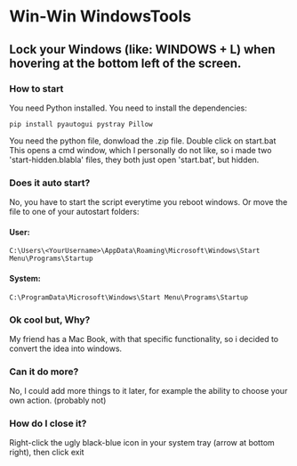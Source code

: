 # Win-Win WindowsTools
## Lock your Windows (like: WINDOWS + L) when hovering at the bottom left of the screen.
### How to start
You need Python installed.
You need to install the dependencies:
```
pip install pyautogui pystray Pillow
```
You need the python file, donwload the .zip file.
Double click on start.bat
This opens a cmd window, which I personally do not like, so i made two 'start-hidden.blabla' files, they both just open 'start.bat', but hidden.
### Does it auto start?
No, you have to start the script everytime you reboot windows.
Or move the file to one of your autostart folders:
#### User:
```
C:\Users\<YourUsername>\AppData\Roaming\Microsoft\Windows\Start Menu\Programs\Startup
```
#### System:
```
C:\ProgramData\Microsoft\Windows\Start Menu\Programs\Startup
```
### Ok cool but, Why?
My friend has a Mac Book, with that specific functionality, so i decided to convert the idea into windows.
### Can it do more?
No, I could add more things to it later, for example the ability to choose your own action. (probably not)
### How do I close it?
Right-click the ugly black-blue icon in your system tray (arrow at bottom right), then click exit